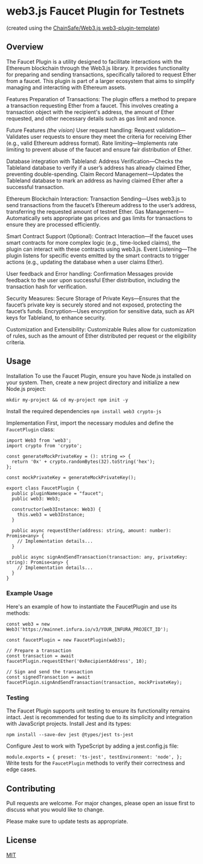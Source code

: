# web3.js Faucet Plugin for Testnets 
(created using the [ChainSafe/Web3.js web3-plugin-template](https://github.com/web3/web3.js-plugin-template)) 

## Overview
The Faucet Plugin is a utility designed to facilitate interactions with the Ethereum blockchain through the Web3.js library. It provides functionality for preparing and sending transactions, specifically tailored to request Ether from a faucet. This plugin is part of a larger ecosystem that aims to simplify managing and interacting with Ethereum assets.

Features
Preparation of Transactions: The plugin offers a method to prepare a transaction requesting Ether from a faucet. This involves creating a transaction object with the recipient's address, the amount of Ether requested, and other necessary details such as gas limit and nonce.

Future Features *(the vision)*
User request handling: Request validation—Validates user requests to ensure they meet the criteria for receiving Ether (e.g., valid Ethereum address format). Rate limiting—Implements rate limiting to prevent abuse of the faucet and ensure fair distribution of Ether.

Database integration with Tableland: Address Verification—Checks the Tableland database to verify if a user’s address has already claimed Ether, preventing double-spending. Claim Record Management—Updates the Tableland database to mark an address as having claimed Ether after a successful transaction.

Ethereum Blockchain Interaction: Transaction Sending—Uses web3.js to send transactions from the faucet’s Ethereum address to the user’s address, transferring the requested amount of testnet Ether. Gas Management—Automatically sets appropriate gas prices and gas limits for transactions to ensure they are processed efficiently.

Smart Contract Support (Optional): Contract Interaction—If the faucet uses smart contracts for more complex logic (e.g., time-locked claims), the plugin can interact with these contracts using web3.js. Event Listening—The plugin listens for specific events emitted by the smart contracts to trigger actions (e.g., updating the database when a user claims Ether).

User feedback and Error handling: Confirmation Messages provide feedback to the user upon successful Ether distribution, including the transaction hash for verification. 

Security Measures: Secure Storage of Private Keys—Ensures that the faucet’s private key is securely stored and not exposed, protecting the faucet’s funds. Encryption—Uses encryption for sensitive data, such as API keys for Tableland, to enhance security.

Customization and Extensibility: Customizable Rules allow for customization of rules, such as the amount of Ether distributed per request or the eligibility criteria. 

## Usage
Installation
To use the Faucet Plugin, ensure you have Node.js installed on your system. Then, create a new project directory and initialize a new Node.js project:

`mkdir my-project && cd my-project
npm init -y`

Install the required dependencies
`npm install web3 crypto-js`

Implementation
First, import the necessary modules and define the `FaucetPlugin` class:

```
import Web3 from 'web3';
import crypto from 'crypto';

const generateMockPrivateKey = (): string => {
  return '0x' + crypto.randomBytes(32).toString('hex');
};

const mockPrivateKey = generateMockPrivateKey();

export class FaucetPlugin {
  public pluginNamespace = "faucet";
  public web3: Web3;

  constructor(web3Instance: Web3) {
    this.web3 = web3Instance;
  }

  public async requestEther(address: string, amount: number): Promise<any> {
    // Implementation details...
  }

  public async signAndSendTransaction(transaction: any, privateKey: string): Promise<any> {
    // Implementation details...
  }
}
```
### Example Usage
Here's an example of how to instantiate the FaucetPlugin and use its methods:

```
const web3 = new Web3('https://mainnet.infura.io/v3/YOUR_INFURA_PROJECT_ID');

const faucetPlugin = new FaucetPlugin(web3);

// Prepare a transaction
const transaction = await faucetPlugin.requestEther('0xRecipientAddress', 10);

// Sign and send the transaction
const signedTransaction = await faucetPlugin.signAndSendTransaction(transaction, mockPrivateKey);
```
### Testing
The Faucet Plugin supports unit testing to ensure its functionality remains intact. Jest is recommended for testing due to its simplicity and integration with JavaScript projects. Install Jest and its types:

`npm install --save-dev jest @types/jest ts-jest`

Configure Jest to work with TypeScript by adding a jest.config.js file:

`module.exports = {
  preset: 'ts-jest',
  testEnvironment: 'node',
};
`
Write tests for the `FaucetPlugin` methods to verify their correctness and edge cases.

## Contributing
Pull requests are welcome. For major changes, please open an issue first to discuss what you would like to change.

Please make sure to update tests as appropriate.

## License
[MIT](https://choosealicense.com/licenses/mit/)
